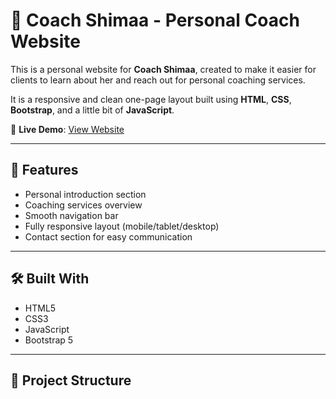# 👟 Coach Shimaa - Personal Coach Website

This is a personal website for **Coach Shimaa**, created to make it easier for clients to learn about her and reach out for personal coaching services.

It is a responsive and clean one-page layout built using **HTML**, **CSS**, **Bootstrap**, and a little bit of **JavaScript**.

🔗 **Live Demo**: [View Website](https://hager-elkhouly.github.io/Coach_Shimaa/)

---

## 📌 Features

- Personal introduction section
- Coaching services overview
- Smooth navigation bar
- Fully responsive layout (mobile/tablet/desktop)
- Contact section for easy communication

---

## 🛠️ Built With

- HTML5  
- CSS3  
- JavaScript  
- Bootstrap 5

---

## 📁 Project Structure

